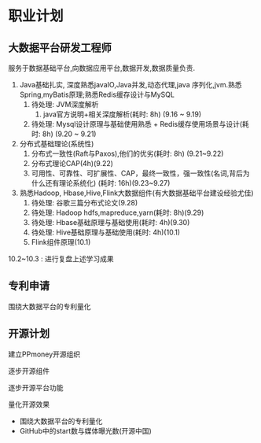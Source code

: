 # 职业计划

## 大数据平台研发工程师

服务于数据基础平台,向数据应用平台,数据开发,数据质量负责.

1. Java基础扎实, 深度熟悉javaIO,Java并发,动态代理,java 序列化,jvm.熟悉Spring,myBatis原理;熟悉Redis缓存设计与MySQL
   1. 待处理: JVM深度解析
      1. java官方说明+相关深度解析(耗时: 8h) (9.16 ~ 9.19)
   2. 待处理: Mysql设计原理与基础使用熟悉 + Redis缓存使用场景与设计(耗时: 8h) (9.20 ~ 9.21)
2. 分布式基础理论(系统性)
   1. 分布式一致性(Raft与Paxos),他们的优劣(耗时: 8h) (9.21~9.22)
   2. 分布式理论CAP(4h)(9.22)
   3. 可用性、可靠性、可扩展性、CAP，最终一致性，强一致性(名词,背后为什么还有理论系统化) (耗时: 16h)(9.23~9.27)
3. 熟悉Hadoop, Hbase,Hive,Flink大数据组件(有大数据基础平台建设经验尤佳)
   1. 待处理: 谷歌三篇分布式论文(9.28)
   2. 待处理: Hadoop hdfs,mapreduce,yarn(耗时: 8h)(9.29)
   3. 待处理: Hbase基础原理与基础使用(耗时: 4h)(9.30)
   4. 待处理: Hive基础原理与基础使用(耗时: 4h)(10.1)
   5. Flink组件原理(10.1)

10.2~10.3 : 进行复盘上述学习成果

## 专利申请

围绕大数据平台的专利量化

## 开源计划

建立PPmoney开源组织

逐步开源组件

逐步开源平台功能

量化开源效果

* 围绕大数据平台的专利量化
* GitHub中的start数与媒体曝光数(开源中国)
